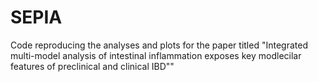 # SEPIA
Code reproducing the analyses and plots for the paper titled "Integrated multi-model analysis of intestinal inflammation exposes key modlecilar features of preclinical and clinical IBD""
